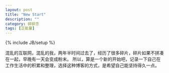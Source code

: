 ```yaml
---
layout: post
title: "New Start"
description: ""
category: 碎碎念
tags: [正能量]
---
```

{% include JB/setup %}

混乱的互联网，混乱的我，两年半时间过去了，经历了很多碎片，碎片如果不拼凑在一起，早晚有一天会变成粉末。
所以，算是一个新的开始吧，记录一下自己在工作生活中的积累和整理，选择这种博客的方式，是希望自己能坚持得久一点。
